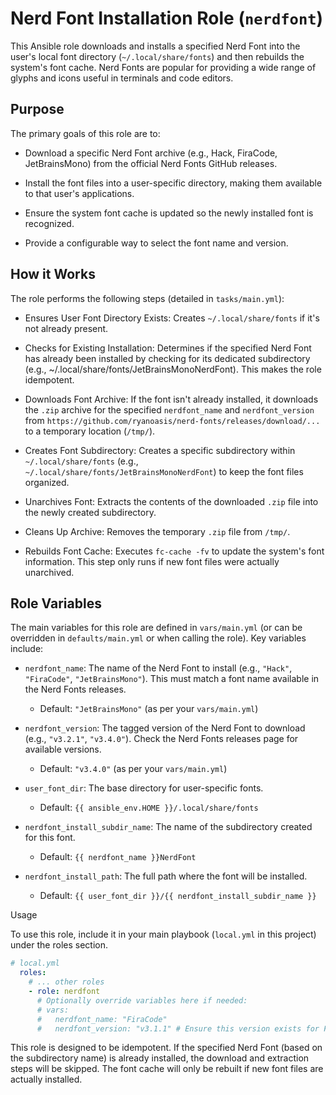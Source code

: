 # Nerd Font Installation Role (`nerdfont`)

This Ansible role downloads and installs a specified Nerd Font into the user's local font directory (`~/.local/share/fonts`) and then rebuilds the system's font cache. Nerd Fonts are popular for providing a wide range of glyphs and icons useful in terminals and code editors.

## Purpose

The primary goals of this role are to:

- Download a specific Nerd Font archive (e.g., Hack, FiraCode, JetBrainsMono) from the official Nerd Fonts GitHub releases.

- Install the font files into a user-specific directory, making them available to that user's applications.

- Ensure the system font cache is updated so the newly installed font is recognized.

- Provide a configurable way to select the font name and version.

## How it Works

The role performs the following steps (detailed in `tasks/main.yml`):

- Ensures User Font Directory Exists: Creates `~/.local/share/fonts` if it's not already present.

- Checks for Existing Installation: Determines if the specified Nerd Font has already been installed by checking for its dedicated subdirectory (e.g., ~/.local/share/fonts/JetBrainsMonoNerdFont). This makes the role idempotent.

- Downloads Font Archive: If the font isn't already installed, it downloads the `.zip` archive for the specified `nerdfont_name` and `nerdfont_version` from `https://github.com/ryanoasis/nerd-fonts/releases/download/...` to a temporary location (`/tmp/`).

- Creates Font Subdirectory: Creates a specific subdirectory within `~/.local/share/fonts` (e.g., `~/.local/share/fonts/JetBrainsMonoNerdFont`) to keep the font files organized.

- Unarchives Font: Extracts the contents of the downloaded `.zip` file into the newly created subdirectory.

- Cleans Up Archive: Removes the temporary `.zip` file from `/tmp/`.

- Rebuilds Font Cache: Executes `fc-cache -fv` to update the system's font information. This step only runs if new font files were actually unarchived.

## Role Variables

The main variables for this role are defined in `vars/main.yml` (or can be overridden in `defaults/main.yml` or when calling the role). Key variables include:

- `nerdfont_name`: The name of the Nerd Font to install (e.g., `"Hack"`, `"FiraCode"`, `"JetBrainsMono"`). This must match a font name available in the Nerd Fonts releases.
  
  - Default: `"JetBrainsMono"` (as per your `vars/main.yml`)

- `nerdfont_version`: The tagged version of the Nerd Font to download (e.g., `"v3.2.1"`, `"v3.4.0"`). Check the Nerd Fonts releases page for available versions.

  - Default: `"v3.4.0"` (as per your `vars/main.yml`)

- `user_font_dir`: The base directory for user-specific fonts.

  - Default: `{{ ansible_env.HOME }}/.local/share/fonts`

- `nerdfont_install_subdir_name`: The name of the subdirectory created for this font.

  - Default: `{{ nerdfont_name }}NerdFont`
  
- `nerdfont_install_path`: The full path where the font will be installed.

  - Default: `{{ user_font_dir }}/{{ nerdfont_install_subdir_name }}`

Usage

To use this role, include it in your main playbook (`local.yml` in this project) under the roles section.

```yaml
# local.yml
  roles:
    # ... other roles
    - role: nerdfont
      # Optionally override variables here if needed:
      # vars:
      #   nerdfont_name: "FiraCode"
      #   nerdfont_version: "v3.1.1" # Ensure this version exists for FiraCode
```

This role is designed to be idempotent. If the specified Nerd Font (based on the subdirectory name) is already installed, the download and extraction steps will be skipped. The font cache will only be rebuilt if new font files are actually installed.
